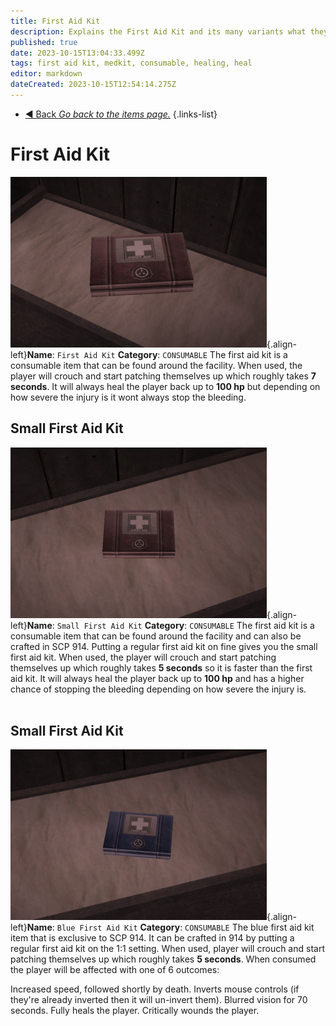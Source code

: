 ```yaml
---
title: First Aid Kit
description: Explains the First Aid Kit and its many variants what they are supposed to do in the game.
published: true
date: 2023-10-15T13:04:33.499Z
tags: first aid kit, medkit, consumable, healing, heal
editor: markdown
dateCreated: 2023-10-15T12:54:14.275Z
---
```


- [:arrow_backward: Back *Go back to the items page.*](/en/game/items)
{.links-list}
# First Aid Kit
![firstaid.wiki.png](/images/items/firstaid.wiki.png){.align-left}**Name**: `First Aid Kit`
**Category**: `CONSUMABLE`
The first aid kit is a consumable item that can be found around the facility. When used, the player will 
crouch and start patching themselves up which roughly takes **7 seconds**. It will always heal the 
player back up to **100 hp** but depending on how severe the injury is it wont always stop the bleeding. 
⠀
⠀
⠀
⠀
⠀
⠀
⠀
## Small First Aid Kit
![firstaid.fine.wiki.png](/images/items/firstaid.fine.wiki.png){.align-left}**Name**: `Small First Aid Kit`
**Category**: `CONSUMABLE`
The first aid kit is a consumable item that can be found around the facility and can also be crafted 
in SCP 914. Putting a regular first aid kit on fine gives you the small first aid kit. When used, the 
player will crouch and start patching themselves up which roughly takes **5 seconds** so it is faster 
than the first aid kit. It will always heal the  player back up to **100 hp** and has a higher chance 
of stopping the bleeding depending on how severe the injury is. 
⠀
⠀
⠀
⠀
⠀
## Small First Aid Kit
![firstaid.blue.wiki.png](/images/items/firstaid.blue.wiki.png){.align-left}**Name**: `Blue First Aid Kit`
**Category**: `CONSUMABLE`
The blue first aid kit item that is exclusive to SCP 914. It can be crafted in 914 by putting a regular 
first aid kit on the 1:1 setting. When used, player will crouch and start patching themselves up which 
roughly takes **5 seconds**. When consumed the player will be affected with one of 6 outcomes: 

Increased speed, followed shortly by death.
Inverts mouse controls (if they're already inverted then it will un-invert them).
Blurred vision for 70 seconds.
Fully heals the player.
Critically wounds the player.